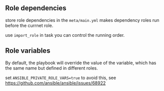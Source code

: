 ## Role dependencies
store role dependencies in the `meta/main.yml` makes dependency roles run before the currnet role.

use `import_role` in task you can control the running order.

## Role variables
By default, the playbook will override the value of the variable, which has the same name but defined in different roles.

set `ANSIBLE_PRIVATE_ROLE_VARS=true` to avoid this, see https://github.com/ansible/ansible/issues/68922
